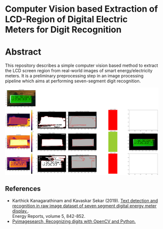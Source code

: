 # Computer Vision based Extraction of LCD-Region of Digital Electric Meters for Digit Recognition

# Abstract
This repository describes a simple computer vision based method to extract the LCD screen region from real-world images of smart energy/electricity meters. It is a preliminary preprocessing step in an image processing pipeline which aims at performing seven-segment digit recognition.  

![Extract LCD](extract_lcd.png "extract_lcd")

## References
- Karthick Kanagarathinam and Kavaskar Sekar (2019). 
[Text detection and recognition in raw image dataset of seven segment digital energy meter display.](https://www.sciencedirect.com/science/article/pii/S235248471930174X).   
Energy Reports, volume 5, 842-852.  
- [Pyimagesearch, Recognizing digits with OpenCV and Python.](https://pyimagesearch.com/2017/02/13/recognizing-digits-with-opencv-and-python/)  